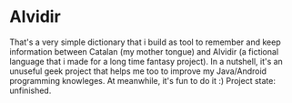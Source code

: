 # Alvidir
That's a very simple dictionary that i build as tool to remember and keep information between Catalan (my mother tongue) and Alvidir (a fictional language that i made for a long time fantasy project). In a nutshell, it's an unuseful geek project that helps me too to improve my Java/Android programming knowleges. At meanwhile, it's fun to do it :)
Project state: unfinished.
